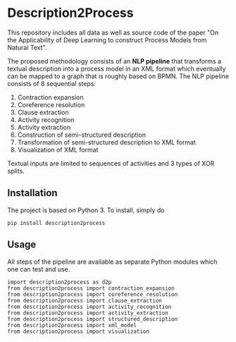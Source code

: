 # Description2Process
This repository includes all data as well as source code of the paper "On the Applicability of Deep Learning to construct Process Models from Natural Text". 

The proposed methodology consists of an **NLP pipeline** that transforms a textual description into a process model in an XML format which eventually can be mapped to a graph that is roughly based on BPMN. The NLP pipeline consists of 8 sequential steps:

1. Contraction expansion
2. Coreference resolution
3. Clause extraction
4. Activity recognition
5. Activity extraction
6. Construction of semi-structured description
7. Transformation of semi-structured description to XML format
8. Visualization of XML format 

Textual inputs are limited to sequences of activities and 3 types of XOR splits.

## Installation 
The project is based on Python 3. To install, simply do
```
pip install description2process
```

## Usage 
All steps of the pipeline are available as separate Python modules which one can test and use. 

```
import description2process as d2p
from description2process import contraction_expansion
from description2process import coreference_resolution
from description2process import clause_extraction
from description2process import activity_recognition
from description2process import activity_extraction
from description2process import structured_description
from description2process import xml_model
from description2process import visualization
```
